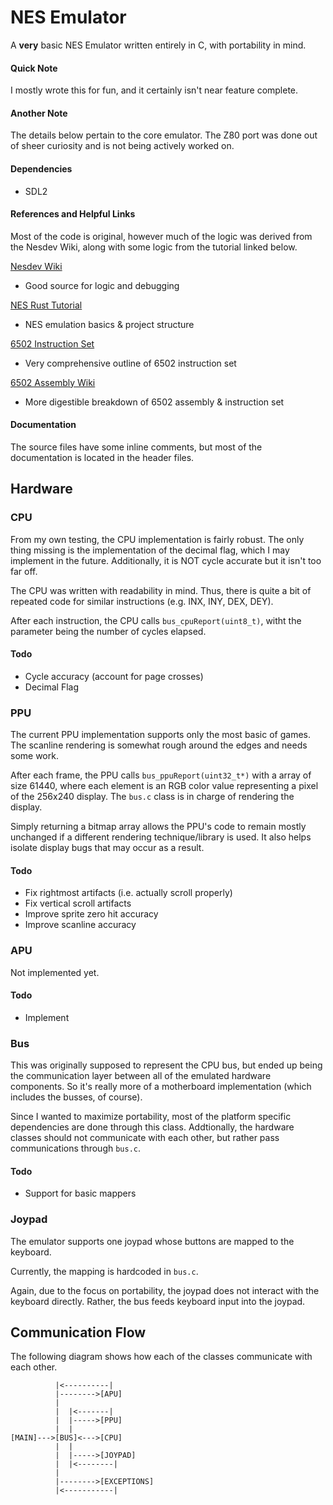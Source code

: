 # NES Emulator

A **very** basic NES Emulator written entirely in C, with portability in mind.

#### Quick Note

I mostly wrote this for fun, and it certainly isn't near feature complete.

#### Another Note

The details below pertain to the core emulator. The Z80 port was done out of sheer curiosity and is not being actively worked on.

#### Dependencies
- SDL2

#### References and Helpful Links

Most of the code is original, however much of the logic was derived from the Nesdev Wiki, along with some logic from the tutorial linked below.

[Nesdev Wiki](https://www.nesdev.org/wiki/Nesdev_Wiki)
- Good source for logic and debugging

[NES Rust Tutorial](https://bugzmanov.github.io/nes_ebook/)
- NES emulation basics & project structure

[6502 Instruction Set](https://www.masswerk.at/6502/6502_instruction_set.html)
- Very comprehensive outline of 6502 instruction set

[6502 Assembly Wiki](https://en.wikibooks.org/wiki/6502_Assembly)
- More digestible breakdown of 6502 assembly & instruction set

#### Documentation

The source files have some inline comments, but most of the documentation is located in the header files.

## Hardware

### CPU

From my own testing, the CPU implementation is fairly robust. The only thing missing is the implementation of the decimal flag, which I may implement in the future. Additionally, it is NOT cycle accurate but it isn't too far off.

The CPU was written with readability in mind. Thus, there is quite a bit of repeated code for similar instructions (e.g. INX, INY, DEX, DEY).

After each instruction, the CPU calls `bus_cpuReport(uint8_t)`, witht the parameter being the number of cycles elapsed.

#### Todo
- Cycle accuracy (account for page crosses)
- Decimal Flag

### PPU

The current PPU implementation supports only the most basic of games. The scanline rendering is somewhat rough around the edges and needs some work.

After each frame, the PPU calls `bus_ppuReport(uint32_t*)` with a array of size 61440, where each element is an RGB color value representing a pixel of the 256x240 display. The `bus.c` class is in charge of rendering the display.

Simply returning a bitmap array allows the PPU's code to remain mostly unchanged if a different rendering technique/library is used. It also helps isolate display bugs that may occur as a result.

#### Todo
- Fix rightmost artifacts (i.e. actually scroll properly)
- Fix vertical scroll artifacts
- Improve sprite zero hit accuracy
- Improve scanline accuracy

### APU

Not implemented yet.

#### Todo
- Implement

### Bus

This was originally supposed to represent the CPU bus, but ended up being the communication layer between all of the emulated hardware components. So it's really more of a motherboard implementation (which includes the busses, of course).

Since I wanted to maximize portability, most of the platform specific dependencies are done through this class. Addtionally, the hardware classes should not communicate with each other, but rather pass communications through `bus.c`.

#### Todo
- Support for basic mappers

### Joypad

The emulator supports one joypad whose buttons are mapped to the keyboard.

Currently, the mapping is hardcoded in `bus.c`.

Again, due to the focus on portability, the joypad does not interact with the keyboard directly. Rather, the bus feeds keyboard input into the joypad.

## Communication Flow

The following diagram shows how each of the classes communicate with each other.


```
          |<----------|
          |-------->[APU]
          |
          |  |<-------|
          |  |----->[PPU]
          |  |     
[MAIN]--->[BUS]<--->[CPU]
          |  |   
          |  |----->[JOYPAD]
          |  |<--------|
          |
          |-------->[EXCEPTIONS]
          |<-----------|
```

